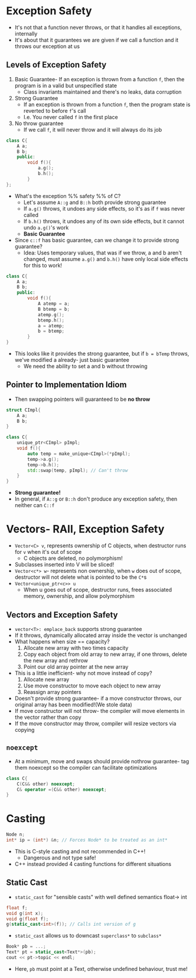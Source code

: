 # Exception Safety
- It's not that a function never throws, or that it handles all exceptions, internally
- It's about that it guarantees we are given if we call a function and it throws our exception at us
## Levels of Exception Safety
1. Basic Guarantee- If an exception is thrown from a function `f`, then the program is in a valid but unspecified state
	- Class invariants maintained and there's no leaks, data corruption
2. Strong Guarantee
	- If an exception is thrown from a function `f`, then the program state is reverted to before `f`'s call
	- I.e. You never called `f` in the first place
3. No throw guarantee
	- If we call `f`, it will never throw and it will always do its job
```cpp
class C{
	A a;
	B b;
	public:
		void f(){
			a.g();
			b.h();
		}
};
```
 - What's the exception %% safety %% of C?
	 - Let's assume `A::g` and `B::h` both provide strong guarantee
	 - If `a.g()` throws, it undoes any side effects, so it's as if `f` was never called
	 - If `b.h()` throws, it undoes any of its own side effects, but it cannot undo `a.g()`'s work
	 - **Basic Guarantee**
 - Since `c::f` has basic guarantee, can we change it to provide strong guarantee?
	 - Idea: Uses temporary values, that was if we throw, a and b aren't changed, must assume `a.g()` and `b.h()` have only local side effects for this to work!
```cpp
class C{
	A a;
	B b;
	public:
		void f(){
			A atemp = a;
			B btemp = b;
			atemp.g();
			btemp.h();
			a = atemp;
			b = btemp;
		}
}
```
- This looks like it provides the strong guarantee, but if `b = bTemp` throws, we've modified a already- just basic guarantee
	- We need the ability to set a and b without throwing
## Pointer to Implementation Idiom
- Then swapping pointers will guaranteed to be **no throw**
```cpp
struct CImpl{
	A a;
	B b;	
}

class C{
	unique_ptr<CImpl> pImpl;
	void f(){
		auto temp = make_unique<CImpl>(*pImpl);
		temp->a.g();
		temp->b.h();
		std::swap(temp, pImpl); // Can't throw
	}
}
```
- **Strong guarantee!**
- In general, if `A::g` or `B::h` don't produce any exception safety, then neither can `C::f`
# Vectors- RAII, Exception Safety
- `Vector<C> v`, represents ownership of C objects, when destructor runs for `v` when it's out of scope
	- C objects are deleted, no polymorphism!
- Subclasses inserted into V will be sliced!
- `Vector<c*> w`- represents non ownership, when `w` does out of scope, destructor will not delete what is pointed to be the `C*`s
- `Vector<unique_ptr<c>> u`
	- When u goes out of scope, destructor runs, frees associated memory, ownership, and allow polymorphism
## Vectors and Exception Safety
- `vector<T>: emplace_back` supports strong guarantee
- If it throws, dynamically allocated array inside the vector is unchanged
- What happens when size == capacity?
	1. Allocate new array with two times capacity
	2. Copy each object from old array to new array, if one throws, delete the new array and rethrow
	3. Point our old array pointer at the new array
- This is a little inefficient- why not move instead of copy?
	1. Allocate new array
	2. Use move constructor to move each object to new array
	3. Reassign array pointers
- Doesn't provide strong guarantee- if a move constructor throws, our original array has been modified!(We stole data)
- If move constructor will not throw- the compiler will move elements in the vector rather than copy
- If the move constructor may throw, compiler will resize vectors via copying
## `noexcept`
- At a minimum, move and swaps should provide nothrow guarantee- tag them noexcept so the compiler can facilitate optimizations
```cpp
class C{
	C(C&& other) noexcept;
	C& operator =(C&& other) noexcept;
}
```
# Casting
```cpp
Node n;
int* ip = (int*) &n; // Forces Node* to be treated as an int*
```
- This is C-style casting and not recommended in C++!
	- Dangerous and not type safe!
- C++ instead provided 4 casting functions for different situations
## Static Cast
- `static_cast` for "sensible casts" with well defined semantics float-> int
```cpp
float f;
void g(int x);
void g(float f);
g(static_cast<int>(f)); // Calls int version of g
```
- `static_cast` allows us to downcast `superclass*` to `subclass*`
```cpp
Book* pb = ...;
Text* pt = static_cast<Text*>(pb);
cout << pt->topic << endl;
```
- Here, `pb` must point at a Text, otherwise undefined behaviour, trust me!